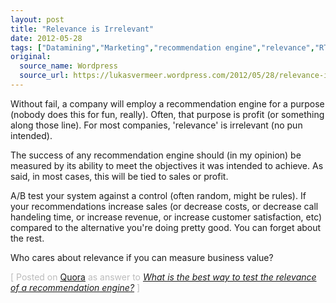 ```yaml
---
layout: post
title: "Relevance is Irrelevant"
date: 2012-05-28
tags: ["Datamining","Marketing","recommendation engine","relevance","RTD"]
original:
  source_name: Wordpress
  source_url: https://lukasvermeer.wordpress.com/2012/05/28/relevance-is-irrelevant/
---
```


Without fail, a company will employ a recommendation engine for a purpose (nobody does this for fun, really). Often, that purpose is profit (or something along those line). For most companies, 'relevance' is irrelevant (no pun intended).

The success of any recommendation engine should (in my opinion) be measured by its ability to meet the objectives it was intended to achieve. As said, in most cases, this will be tied to sales or profit.

A/B test your system against a control (often random, might be rules). If your recommendations increase sales (or decrease costs, or decrease call handeling time, or increase revenue, or increase customer satisfaction, etc) compared to the alternative you're doing pretty good. You can forget about the rest.

Who cares about relevance if you can measure business value?

<span style="color:#bbb;">[ Posted on [Quora](http://www.quora.com/) as answer to _[What is the best way to test the relevance of a recommendation engine?](http://www.quora.com/What-is-the-best-way-to-test-the-relevance-of-a-recommendation-engine)_ ]</span>